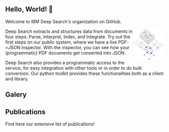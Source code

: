 ## Hello, World! :wave:

Welcome to IBM Deep Search's organization on GitHub.

<img align="right" width="100" height="100" src="profile/images/workspace.svg">

Deep Search extracts and structures data from documents in four steps: Parse, Interpret, Index, and Integrate. Try out the first steps on our public system, where we have a live PDF->JSON inspector. With the inspector, you can see how your (programmatic) PDF documents get converted into JSON.

Deep Search also provides a programmatic access to the service, for easy integration with other tools or in order to do bulk conversion. Our python toolkit provides these functionalities both as a client and library.  


## Galery

## Publications

Find here our extensive list of publications!
